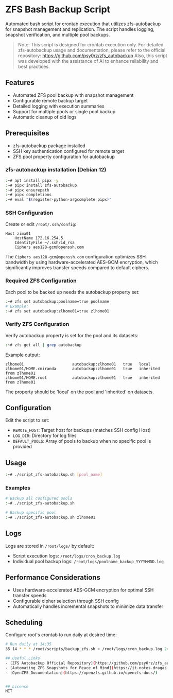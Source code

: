 # ZFS Bash Backup Script

Automated bash script for crontab execution that utilizes zfs-autobackup for snapshot management and replication.
The script handles logging, snapshot verification, and multiple pool backups.

> Note: This script is designed for crontab execution only. For detailed zfs-autobackup usage and documentation, please refer to the official repository: https://github.com/psy0rz/zfs_autobackup
> Also, this script was developed with the assistance of AI to enhance reliability and best practices.

## Features
- Automated ZFS pool backup with snapshot management
- Configurable remote backup target
- Detailed logging with execution summaries
- Support for multiple pools or single pool backup
- Automatic cleanup of old logs

## Prerequisites
- zfs-autobackup package installed
- SSH key authentication configured for remote target
- ZFS pool property configuration for autobackup

### zfs-autobackup installation (Debian 12)
```bash
:~# apt install pipx -y
:~# pipx install zfs-autobackup
:~# pipx ensurepath
:~# pipx completions
:~# eval "$(register-python-argcomplete pipx)"
```

### SSH Configuration
Create or edit `/root/.ssh/config`:
```
Host zima01
    HostName 172.16.254.5
    IdentityFile ~/.ssh/id_rsa
    Ciphers aes128-gcm@openssh.com
```

The `Ciphers aes128-gcm@openssh.com` configuration optimizes SSH bandwidth by using hardware-accelerated AES-GCM encryption, which significantly improves transfer speeds compared to default ciphers.

### Required ZFS Configuration
Each pool to be backed up needs the autobackup property set:
```bash
:~# zfs set autobackup:poolname=true poolname
# Example:
:~# zfs set autobackup:zlhome01=true zlhome01
```

### Verify ZFS Configuration
Verify autobackup property is set for the pool and its datasets:
```bash
:~# zfs get all | grep autobackup
```

Example output:
```
zlhome01                     autobackup:zlhome01   true   local
zlhome01/HOME.cmiranda       autobackup:zlhome01   true   inherited from zlhome01
zlhome01/HOME.root           autobackup:zlhome01   true   inherited from zlhome01
```
The property should be 'local' on the pool and 'inherited' on datasets.

## Configuration
Edit the script to set:
- `REMOTE_HOST`: Target host for backups (matches SSH config Host)
- `LOG_DIR`: Directory for log files
- `DEFAULT_POOLS`: Array of pools to backup when no specific pool is provided

## Usage
```bash
:~# ./script_zfs-autobackup.sh [pool_name]
```

### Examples
```bash
# Backup all configured pools
:~# ./script_zfs-autobackup.sh

# Backup specific pool
:~# ./script_zfs-autobackup.sh zlhome01
```

## Logs
Logs are stored in `/root/logs/` by default:
- Script execution logs: `/root/logs/cron_backup.log`
- Individual pool backup logs: `/root/logs/poolname_backup_YYYYMMDD.log`

## Performance Considerations
- Uses hardware-accelerated AES-GCM encryption for optimal SSH transfer speeds
- Configurable cipher selection through SSH config
- Automatically handles incremental snapshots to minimize data transfer

## Scheduling
Configure root's crontab to run daily at desired time:
```bash
# Run daily at 14:35
35 14 * * * /root/scripts/backup_zfs.sh > /root/logs/cron_backup.log 2>&1

## Useful Links
- [ZFS Autobackup Official Repository](https://github.com/psy0rz/zfs_autobackup)
- [Automating ZFS Snapshots for Peace of Mind](https://it-notes.dragas.net/2024/08/21/automating-zfs-snapshots-for-peace-of-mind/)
- [OpenZFS Documentation](https://openzfs.github.io/openzfs-docs/)


## License
MIT
